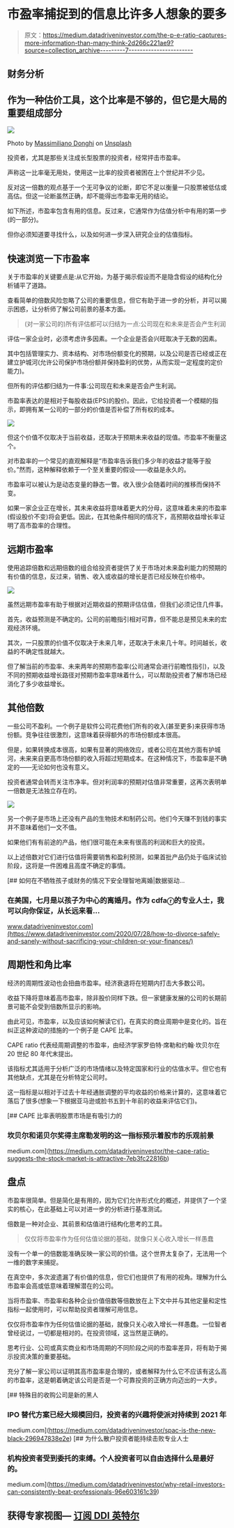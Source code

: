 # 市盈率捕捉到的信息比许多人想象的要多

> 原文：<https://medium.datadriveninvestor.com/the-p-e-ratio-captures-more-information-than-many-think-2d266c221ae9?source=collection_archive---------7----------------------->

## 财务分析

## 作为一种估价工具，这个比率是不够的，但它是大局的重要组成部分

![](img/f1a5bfaae77327989cbf23516e309e17.png)

Photo by [Massimiliano Donghi](https://unsplash.com/@milanstagram?utm_source=medium&utm_medium=referral) on [Unsplash](https://unsplash.com?utm_source=medium&utm_medium=referral)

投资者，尤其是那些关注成长型股票的投资者，经常抨击市盈率。

声称这一比率毫无用处，使用这一比率的投资者被困在上个世纪并不少见。

反对这一倍数的观点基于一个无可争议的论断，即它不足以衡量一只股票被低估或高估。但这一论断虽然正确，却不能得出市盈率无用的结论。

如下所述，市盈率包含有用的信息。反过来，它通常作为估值分析中有用的第一步(的一部分)。

但你必须知道要寻找什么，以及如何进一步深入研究企业的估值指标。

## 快速浏览一下市盈率

关于市盈率的关键要点是:从它开始，为基于揭示假设而不是隐含假设的结构化分析铺平了道路。

查看简单的倍数风险忽略了公司的重要信息，但它有助于进一步的分析，并可以揭示困惑，让分析师了解公司前景的基本方面。

> (对一家公司的)所有评估都可以归结为一点:公司现在和未来是否会产生利润

评估一家企业时，必须考虑许多因素。一个企业是否会兴旺取决于无数的因素。

其中包括管理实力、资本结构、对市场份额变化的预期，以及公司是否已经或正在建立护城河(允许公司保护市场份额并保持盈利的优势，从而实现一定程度的定价能力)。

但所有的评估都归结为一件事:公司现在和未来是否会产生利润。

市盈率表达的是相对于每股收益(EPS)的股价。因此，它给投资者一个模糊的指示，即拥有某一公司的一部分的价值是否补偿了所有权的成本。

![](img/ec7f9cce668e561ae123cba6e74f4ae2.png)

但这个价值不仅取决于当前收益，还取决于预期未来收益的现值。市盈率不衡量这个。

对市盈率的一个常见的直观解释是“市盈率告诉我们多少年的收益才能等于股价。”然而，这种解释依赖于一个至关重要的假设——收益是永久的。

市盈率可以被认为是动态变量的静态一瞥。收入很少会随着时间的推移而保持不变。

如果一家企业正在增长，其未来收益将意味着更大的分母，这意味着未来的市盈率(假设股价不变)将会更低。因此，在其他条件相同的情况下，高预期收益增长率证明了高市盈率的合理性。

## 远期市盈率

使用追踪倍数和远期倍数的组合给投资者提供了关于市场对未来盈利能力的预期的有价值的信息，反过来，销售、收入或收益的增长是否已经反映在价格中。

![](img/86b710b44af1835c8d236416628a936e.png)

虽然远期市盈率有助于根据对近期收益的预期评估估值，但我们必须记住几件事。

首先，收益预测是不确定的。公司的前瞻指引相对可靠，但不能总是预见未来的宏观经济环境。

其次，一只股票的价值不仅取决于未来几年，还取决于未来几十年。时间越长，收益的不确定性就越大。

但了解当前的市盈率、未来两年的预期市盈率(公司通常会进行前瞻性指引)，以及不同的预期收益增长路径对预期市盈率意味着什么，可以帮助投资者了解市场已经消化了多少收益增长。

## 其他倍数

一些公司不盈利。一个例子是软件公司花费他们所有的收入(甚至更多)来获得市场份额。竞争往往很激烈，这意味着获得额外的市场份额成本很高。

但是，如果转换成本很高，如果有显著的网络效应，或者公司在其他方面有护城河，未来来自更高市场份额的收入将超过短期成本。在这种情况下，市盈率是不确定的——无论如何也没有意义。

投资者通常会转而关注市净率。但对利润率的预期对估值非常重要，这再次表明单一倍数是无法独立存在的。

![](img/7fd4916a1d079315702df73109c35cb8.png)

另一个例子是市场上还没有产品的生物技术和制药公司。他们今天赚不到钱的事实并不意味着他们一文不值。

如果他们有有前途的产品，他们很可能在未来有很高的利润和巨大的投资。

以上述倍数对它们进行估值将需要销售和盈利预测，如果首批产品仍处于临床试验阶段，这将是一件困难且高度不确定的事情。

[](https://www.datadriveninvestor.com/2020/07/28/how-to-divorce-safely-and-sanely-without-sacrificing-your-children-or-your-finances/) [## 如何在不牺牲孩子或财务的情况下安全理智地离婚|数据驱动…

### 在美国，七月是以孩子为中心的离婚月。作为 cdfaⓡ的专业人士，我可以向你保证，从长远来看…

www.datadriveninvestor.com](https://www.datadriveninvestor.com/2020/07/28/how-to-divorce-safely-and-sanely-without-sacrificing-your-children-or-your-finances/) 

## 周期性和角比率

经济的周期性波动也会扭曲市盈率。经济衰退将在短期内打击大多数公司。

收益下降将意味着高市盈率，除非股价同样下跌。但一家健康发展的公司的长期前景可能不会受到倍数所显示的影响。

由此可见，市盈率，以及应该如何解读它们，在真实的商业周期中是变化的。旨在纠正这种波动的措施的一个例子是 CAPE 比率。

CAPE ratio 代表经周期调整的市盈率，由经济学家罗伯特·席勒和约翰·坎贝尔在 20 世纪 80 年代末提出。

该指标尤其适用于分析广泛的市场情绪以及特定国家和行业的估值水平。但它也有其他缺点，尤其是在分析特定公司时。

这一指标是以相对于过去十年经通胀调整的平均收益的价格来计算的，这意味着它落后了很多(想象一下根据亚马逊或脸书五到十年前的收益来评估它们)。

[](https://medium.com/datadriveninvestor/the-cape-ratio-suggests-the-stock-market-is-attractive-7eb3fc22816b) [## CAPE 比率表明股票市场是有吸引力的

### 坎贝尔和诺贝尔奖得主席勒发明的这一指标预示着股市的乐观前景

medium.com](https://medium.com/datadriveninvestor/the-cape-ratio-suggests-the-stock-market-is-attractive-7eb3fc22816b) 

## 盘点

市盈率很简单。但是简化是有用的，因为它们允许形式化的概述，并提供了一个坚实的核心，在此基础上可以对进一步的分析进行基准测试。

倍数是一种对企业、其前景和估值进行结构化思考的工具。

> 仅仅将市盈率作为任何估值论据的基础，就像只关心收入增长一样愚蠢

没有一个单一的倍数能准确反映一家公司的价值。这个世界太复杂了，无法用一个一维的数字来捕捉。

在真空中，多次波遗漏了有价值的信息，但它们也提供了有用的视角。理解为什么市盈率会高或低意味着理解潜在的公司。

当将市盈率、市盈率和各种企业价值倍数等倍数放在上下文中并与其他定量和定性指标一起使用时，可以帮助投资者理解可用信息。

仅仅将市盈率作为任何估值论据的基础，就像只关心收入增长一样愚蠢。一位智者曾经说过，一切都是相对的。在投资领域，这当然是正确的。

思考行业、公司或真实商业和市场周期的不同阶段之间的市盈率差异，将有助于揭示投资决策的重要基础。

充分了解一家公司以证明其高市盈率是合理的，或者解释为什么它不应该有这么高的市盈率，这是朝着确定该公司是否是一个可靠投资的正确方向迈出的一大步。

[](https://medium.com/datadriveninvestor/spac-is-the-new-black-296947838e2e) [## 特殊目的收购公司是新的黑人

### IPO 替代方案已经大规模回归，投资者的兴趣将使派对持续到 2021 年

medium.com](https://medium.com/datadriveninvestor/spac-is-the-new-black-296947838e2e) [](https://medium.com/datadriveninvestor/why-retail-investors-can-consistently-beat-professionals-96e603161c39) [## 为什么散户投资者能持续击败专业人士

### 机构投资者受到委托的束缚。个人投资者可以自由选择什么是最好的。

medium.com](https://medium.com/datadriveninvestor/why-retail-investors-can-consistently-beat-professionals-96e603161c39) 

## 获得专家视图— [订阅 DDI 英特尔](https://datadriveninvestor.com/ddi-intel)